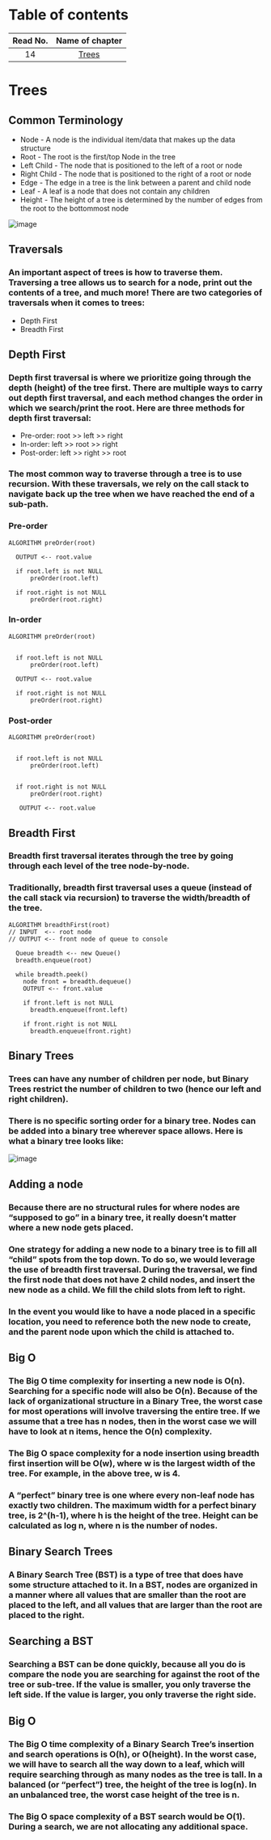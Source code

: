 # Table of contents
|Read No. | Name of chapter|
|:---------: |:--------------:|
|14|[Trees](Trees.md)


# Trees

## Common Terminology
- Node - A node is the individual item/data that makes up the data structure
- Root - The root is the first/top Node in the tree
- Left Child - The node that is positioned to the left of a root or node
- Right Child - The node that is positioned to the right of a root or node
- Edge - The edge in a tree is the link between a parent and child node
- Leaf - A leaf is a node that does not contain any children
- Height - The height of a tree is determined by the number of edges from the root to the bottommost node

![image](images/tree.PNG)

## Traversals

### An important aspect of trees is how to traverse them. Traversing a tree allows us to search for a node, print out the contents of a tree, and much more! There are two categories of traversals when it comes to trees:

- Depth First
- Breadth First

## Depth First

### Depth first traversal is where we prioritize going through the depth (height) of the tree first. There are multiple ways to carry out depth first traversal, and each method changes the order in which we search/print the root. Here are three methods for depth first traversal:

- Pre-order: root >> left >> right
- In-order: left >> root >> right
- Post-order: left >> right >> root

### The most common way to traverse through a tree is to use recursion. With these traversals, we rely on the call stack to navigate back up the tree when we have reached the end of a sub-path.

### **Pre-order**

```
ALGORITHM preOrder(root)

  OUTPUT <-- root.value

  if root.left is not NULL
      preOrder(root.left)

  if root.right is not NULL
      preOrder(root.right)
```

### **In-order**

```
ALGORITHM preOrder(root)

  
  if root.left is not NULL
      preOrder(root.left)

  OUTPUT <-- root.value

  if root.right is not NULL
      preOrder(root.right)
```

### **Post-order**

```
ALGORITHM preOrder(root)

  
  if root.left is not NULL
      preOrder(root.left)

 
  if root.right is not NULL
      preOrder(root.right)

   OUTPUT <-- root.value
```

## Breadth First

### Breadth first traversal iterates through the tree by going through each level of the tree node-by-node.
### Traditionally, breadth first traversal uses a queue (instead of the call stack via recursion) to traverse the width/breadth of the tree.
```
ALGORITHM breadthFirst(root)
// INPUT  <-- root node
// OUTPUT <-- front node of queue to console

  Queue breadth <-- new Queue()
  breadth.enqueue(root)

  while breadth.peek()
    node front = breadth.dequeue()
    OUTPUT <-- front.value

    if front.left is not NULL
      breadth.enqueue(front.left)

    if front.right is not NULL
      breadth.enqueue(front.right)
```

## Binary Trees

### Trees can have any number of children per node, but Binary Trees restrict the number of children to two (hence our left and right children).

### There is no specific sorting order for a binary tree. Nodes can be added into a binary tree wherever space allows. Here is what a binary tree looks like:

![image](images/binary-tree.PNG)

## Adding a node

### Because there are no structural rules for where nodes are “supposed to go” in a binary tree, it really doesn’t matter where a new node gets placed.

### One strategy for adding a new node to a binary tree is to fill all “child” spots from the top down. To do so, we would leverage the use of breadth first traversal. During the traversal, we find the first node that does not have 2 child nodes, and insert the new node as a child. We fill the child slots from left to right.

### In the event you would like to have a node placed in a specific location, you need to reference both the new node to create, and the parent node upon which the child is attached to.

## Big O

### The Big O time complexity for inserting a new node is O(n). Searching for a specific node will also be O(n). Because of the lack of organizational structure in a Binary Tree, the worst case for most operations will involve traversing the entire tree. If we assume that a tree has n nodes, then in the worst case we will have to look at n items, hence the O(n) complexity.

### The Big O space complexity for a node insertion using breadth first insertion will be O(w), where w is the largest width of the tree. For example, in the above tree, w is 4.

### A “perfect” binary tree is one where every non-leaf node has exactly two children. The maximum width for a perfect binary tree, is 2^(h-1), where h is the height of the tree. Height can be calculated as log n, where n is the number of nodes.

## Binary Search Trees
### A Binary Search Tree (BST) is a type of tree that does have some structure attached to it. In a BST, nodes are organized in a manner where all values that are smaller than the root are placed to the left, and all values that are larger than the root are placed to the right.

## Searching a BST

### Searching a BST can be done quickly, because all you do is compare the node you are searching for against the root of the tree or sub-tree. If the value is smaller, you only traverse the left side. If the value is larger, you only traverse the right side.

## Big O
### The Big O time complexity of a Binary Search Tree’s insertion and search operations is O(h), or O(height). In the worst case, we will have to search all the way down to a leaf, which will require searching through as many nodes as the tree is tall. In a balanced (or “perfect”) tree, the height of the tree is log(n). In an unbalanced tree, the worst case height of the tree is n.

### The Big O space complexity of a BST search would be O(1). During a search, we are not allocating any additional space.